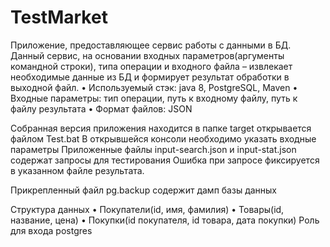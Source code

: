 # TestMarket
Приложение, предоставляющее сервис работы с данными в БД. Данный сервис, на основании входных параметров(аргументы командной строки), 
типа операции и входного файла – извлекает необходимые данные из БД и формирует результат обработки в выходной файл.
•	Используемый стэк: java 8, PostgreSQL, Maven
•	Входные параметры: тип операции, путь к входному файлу, путь к файлу результата
•	Формат файлов: JSON

Собранная версия приложения находится в папке target открывается файлом Test.bat
В открывшейся консоли необходимо указать входные параметры
Приложенные файлы input-search.json и input-stat.json содержат запросы для тестирования
Ошибка при запросе фиксируется в указанном файле результата.

Прикрепленный файл pg.backup содержит дамп базы данных

Структура данных
•	Покупатели(id, имя, фамилия)
•	Товары(id, название, цена)
•	Покупки(id покупателя, id товара, дата покупки)
Роль для входа postgres
